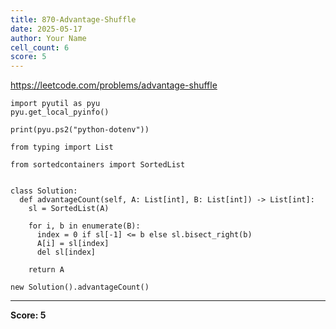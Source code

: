 ```yaml
---
title: 870-Advantage-Shuffle
date: 2025-05-17
author: Your Name
cell_count: 6
score: 5
---
```


https://leetcode.com/problems/advantage-shuffle


```
import pyutil as pyu
pyu.get_local_pyinfo()
```


```
print(pyu.ps2("python-dotenv"))
```


```
from typing import List
```


```
from sortedcontainers import SortedList


class Solution:
  def advantageCount(self, A: List[int], B: List[int]) -> List[int]:
    sl = SortedList(A)

    for i, b in enumerate(B):
      index = 0 if sl[-1] <= b else sl.bisect_right(b)
      A[i] = sl[index]
      del sl[index]

    return A
```


```
new Solution().advantageCount()
```


---
**Score: 5**